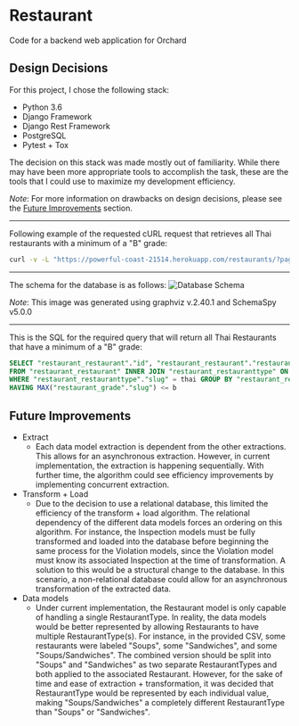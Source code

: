 # Restaurant
Code for a backend web application for Orchard


## Design Decisions
For this project, I chose the following stack:
* Python 3.6
* Django Framework
* Django Rest Framework
* PostgreSQL
* Pytest + Tox

The decision on this stack was made mostly out of familiarity. While there may have been more appropriate tools
to accomplish the task, these are the tools that I could use to maximize my development efficiency.

_Note_: For more information on drawbacks on design decisions, please see the [Future Improvements](#Future-Improvements) section.

---

Following example of the requested cURL request that retrieves all Thai restaurants with a minimum of a "B" grade:
```bash
curl -v -L "https://powerful-coast-21514.herokuapp.com/restaurants/?page_size=1000&restaurant_type=thai&minimum_grade=b"
```

---

The schema for the database is as follows:
![Database Schema](docs/dbschema.png)

_Note_: This image was generated using graphviz v.2.40.1 and SchemaSpy v5.0.0

---

This is the SQL for the required query that will return all Thai Restaurants that have a minimum of a "B" grade:
```sql
SELECT "restaurant_restaurant"."id", "restaurant_restaurant"."restaurant_type_id", "restaurant_restaurant"."code", "restaurant_restaurant"."name", MAX("restaurant_grade"."slug") AS "minimum_grade"
FROM "restaurant_restaurant" INNER JOIN "restaurant_restauranttype" ON ("restaurant_restaurant"."restaurant_type_id" = "restaurant_restauranttype"."id") LEFT OUTER JOIN "restaurant_inspection" ON ("restaurant_restaurant"."id" = "restaurant_inspection"."restaurant_id") LEFT OUTER JOIN "restaurant_grade" ON ("restaurant_inspection"."grade_id" = "restaurant_grade"."id")
WHERE "restaurant_restauranttype"."slug" = thai GROUP BY "restaurant_restaurant"."id"
HAVING MAX("restaurant_grade"."slug") <= b
```



## Future Improvements
* Extract
  - Each data model extraction is dependent from the other extractions. This allows for an asynchronous extraction. However, in current implementation, the extraction is happening sequentially. With further time, the algorithm could see efficiency improvements by implementing concurrent extraction.
* Transform + Load
  - Due to the decision to use a relational database, this limited the efficiency of the transform + load algorithm. The relational dependency of the different data models forces an ordering on this algorithm. For instance, the Inspection models must be fully transformed and loaded into the database before beginning the same process for the Violation models, since the Violation model must know its associated Inspection at the time of transformation. A solution to this would be a structural change to the database. In this scenario, a non-relational database could allow for an asynchronous transformation of the extracted data.
* Data models
  - Under current implementation, the Restaurant model is only capable of handling a single RestaurantType. In reality, the data models would be better represented by allowing Restaurants to have multiple RestaurantType(s). For instance, in the provided CSV, some restaurants were labeled "Soups", some "Sandwiches", and some "Soups/Sandwiches". The combined version should be split into "Soups" and "Sandwiches" as two separate RestaurantTypes and both applied to the associated Restaurant. However, for the sake of time and ease of extraction + transformation, it was decided that RestaurantType would be represented by each individual value, making "Soups/Sandwiches" a completely different RestaurantType than "Soups" or "Sandwiches".
